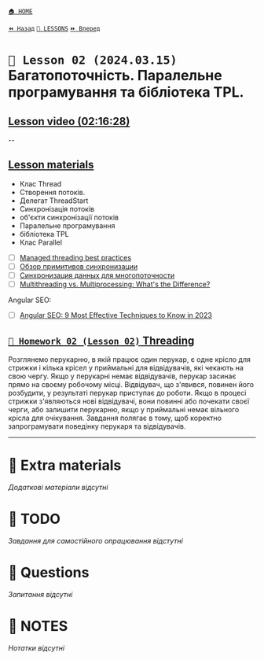 ﻿[`🏠 HOME`](../../README.md)  

[`⏪ Назад`](../01/README.md)  [`📗 LESSONS`](../README.md)  [`⏩ Вперед`](../03/README.md)

# `📗 Lesson 02 (2024.03.15)` Багатопоточність. Паралельне програмування та бібліотека TPL. 

## [Lesson video (02:16:28)](https://youtu.be/gY9XkSwHhOA)

--

## [Lesson materials](https://lms.ithillel.ua/groups/65a65fe34c3a2d3372eef8ea/lessons/65a65fe44c3a2d3372eef96c)

- Клас Thread  
- Створення потоків.  
- Делегат ThreadStart  
- Синхронізація потоків    
- об'єкти синхронізації потоків  
- Паралельне програмування  
- бібліотека TPL  
- Клас Parallel  

- [ ] [Managed threading best practices](https://learn.microsoft.com/en-us/dotnet/standard/threading/managed-threading-best-practices)
- [ ] [Обзор примитивов синхронизации](https://learn.microsoft.com/ru-ru/dotnet/standard/threading/overview-of-synchronization-primitives)
- [ ] [Синхронизация данных для многопоточности](https://learn.microsoft.com/ru-ru/dotnet/standard/threading/synchronizing-data-for-multithreading)
- [ ] [Multithreading vs. Multiprocessing: What's the Difference?](https://www.indeed.com/career-advice/career-development/multithreading-vs-multiprocessing)

Angular SEO:
- [ ] [Angular SEO: 9 Most Effective Techniques to Know in 2023](https://windzoon.com/blog/best-angular-seo-practices/#possibility-to-do-seo-in-angular)

## [`📕 Homework 02 (Lesson 02)` Threading ](https://lms.ithillel.ua/groups/65a65fe34c3a2d3372eef8ea/homeworks/65f0caee5ee6551a61930ae1)

Розглянемо перукарню, в якій працює один перукар, є одне крісло для стрижки і кілька крісел у приймальні для відвідувачів, які чекають на свою чергу. Якщо у перукарні немає відвідувачів, перукар засинає прямо на своєму робочому місці. Відвідувач, що з'явився, повинен його розбудити, у результаті перукар приступає до роботи. Якщо в процесі стрижки з'являються нові відвідувачі, вони повинні або почекати своєї черги, або залишити перукарню, якщо у приймальні немає вільного крісла для очікування.
Завдання полягає в тому, щоб коректно запрограмувати поведінку перукаря та відвідувачів.

---

# 📘 Extra materials

*Додаткові матеріали відсутні*

# 📘 TODO
*Завдання для самостійного опрацювання відстутні*

# 📘 Questions
*Запитання відсутні*

# 📘 NOTES
*Нотатки відсутні*